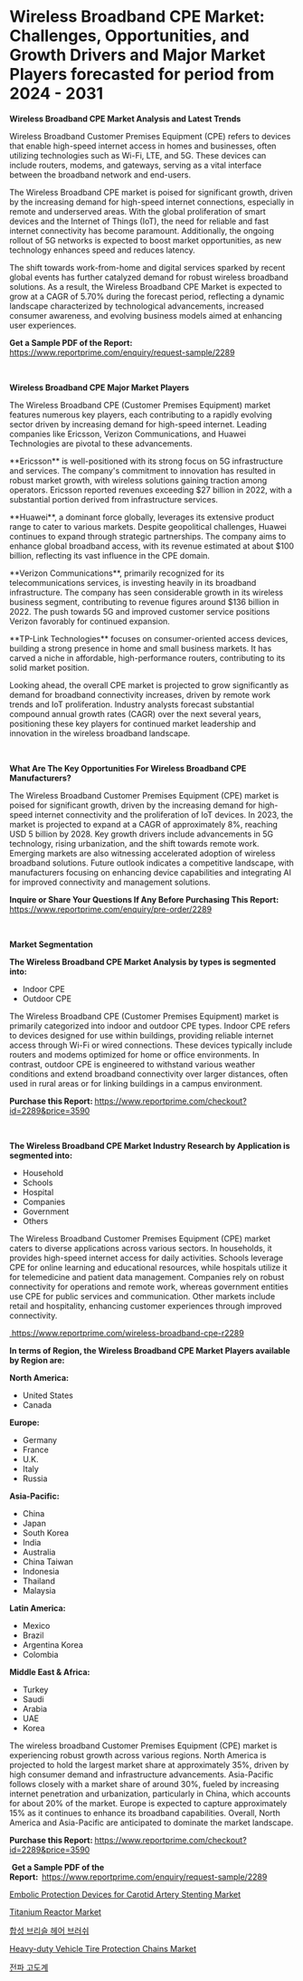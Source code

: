 <p><h1>Wireless Broadband CPE Market: Challenges, Opportunities, and Growth Drivers and Major Market Players forecasted for period from 2024 - 2031</h1></p><p><strong>Wireless Broadband CPE Market Analysis and Latest Trends</strong></p>
<p><p>Wireless Broadband Customer Premises Equipment (CPE) refers to devices that enable high-speed internet access in homes and businesses, often utilizing technologies such as Wi-Fi, LTE, and 5G. These devices can include routers, modems, and gateways, serving as a vital interface between the broadband network and end-users.</p><p>The Wireless Broadband CPE market is poised for significant growth, driven by the increasing demand for high-speed internet connections, especially in remote and underserved areas. With the global proliferation of smart devices and the Internet of Things (IoT), the need for reliable and fast internet connectivity has become paramount. Additionally, the ongoing rollout of 5G networks is expected to boost market opportunities, as new technology enhances speed and reduces latency.</p><p>The shift towards work-from-home and digital services sparked by recent global events has further catalyzed demand for robust wireless broadband solutions. As a result, the Wireless Broadband CPE Market is expected to grow at a CAGR of 5.70% during the forecast period, reflecting a dynamic landscape characterized by technological advancements, increased consumer awareness, and evolving business models aimed at enhancing user experiences.</p></p>
<p><strong>Get a Sample PDF of the Report:&nbsp;</strong> <a href="https://www.reportprime.com/enquiry/request-sample/2289">https://www.reportprime.com/enquiry/request-sample/2289</a></p>
<p>&nbsp;</p>
<p><strong>Wireless Broadband CPE Major Market Players</strong></p>
<p><p>The Wireless Broadband CPE (Customer Premises Equipment) market features numerous key players, each contributing to a rapidly evolving sector driven by increasing demand for high-speed internet. Leading companies like Ericsson, Verizon Communications, and Huawei Technologies are pivotal to these advancements.</p><p>**Ericsson** is well-positioned with its strong focus on 5G infrastructure and services. The company's commitment to innovation has resulted in robust market growth, with wireless solutions gaining traction among operators. Ericsson reported revenues exceeding $27 billion in 2022, with a substantial portion derived from infrastructure services.</p><p>**Huawei**, a dominant force globally, leverages its extensive product range to cater to various markets. Despite geopolitical challenges, Huawei continues to expand through strategic partnerships. The company aims to enhance global broadband access, with its revenue estimated at about $100 billion, reflecting its vast influence in the CPE domain.</p><p>**Verizon Communications**, primarily recognized for its telecommunications services, is investing heavily in its broadband infrastructure. The company has seen considerable growth in its wireless business segment, contributing to revenue figures around $136 billion in 2022. The push towards 5G and improved customer service positions Verizon favorably for continued expansion.</p><p>**TP-Link Technologies** focuses on consumer-oriented access devices, building a strong presence in home and small business markets. It has carved a niche in affordable, high-performance routers, contributing to its solid market position.</p><p>Looking ahead, the overall CPE market is projected to grow significantly as demand for broadband connectivity increases, driven by remote work trends and IoT proliferation. Industry analysts forecast substantial compound annual growth rates (CAGR) over the next several years, positioning these key players for continued market leadership and innovation in the wireless broadband landscape.</p></p>
<p>&nbsp;</p>
<p><strong>What Are The Key Opportunities For Wireless Broadband CPE Manufacturers?</strong></p>
<p><p>The Wireless Broadband Customer Premises Equipment (CPE) market is poised for significant growth, driven by the increasing demand for high-speed internet connectivity and the proliferation of IoT devices. In 2023, the market is projected to expand at a CAGR of approximately 8%, reaching USD 5 billion by 2028. Key growth drivers include advancements in 5G technology, rising urbanization, and the shift towards remote work. Emerging markets are also witnessing accelerated adoption of wireless broadband solutions. Future outlook indicates a competitive landscape, with manufacturers focusing on enhancing device capabilities and integrating AI for improved connectivity and management solutions.</p></p>
<p><strong>Inquire or Share Your Questions If Any Before Purchasing This Report:</strong> <a href="https://www.reportprime.com/enquiry/pre-order/2289">https://www.reportprime.com/enquiry/pre-order/2289</a></p>
<p>&nbsp;</p>
<p><strong>Market Segmentation</strong></p>
<p><strong>The Wireless Broadband CPE Market Analysis by types is segmented into:</strong></p>
<p><ul><li>Indoor CPE</li><li>Outdoor CPE</li></ul></p>
<p><p>The Wireless Broadband CPE (Customer Premises Equipment) market is primarily categorized into indoor and outdoor CPE types. Indoor CPE refers to devices designed for use within buildings, providing reliable internet access through Wi-Fi or wired connections. These devices typically include routers and modems optimized for home or office environments. In contrast, outdoor CPE is engineered to withstand various weather conditions and extend broadband connectivity over larger distances, often used in rural areas or for linking buildings in a campus environment.</p></p>
<p><strong>Purchase this Report:&nbsp;</strong><a href="https://www.reportprime.com/checkout?id=2289&price=3590">https://www.reportprime.com/checkout?id=2289&price=3590</a></p>
<p>&nbsp;</p>
<p><strong>The Wireless Broadband CPE Market Industry Research by Application is segmented into:</strong></p>
<p><ul><li>Household</li><li>Schools</li><li>Hospital</li><li>Companies</li><li>Government</li><li>Others</li></ul></p>
<p><p>The Wireless Broadband Customer Premises Equipment (CPE) market caters to diverse applications across various sectors. In households, it provides high-speed internet access for daily activities. Schools leverage CPE for online learning and educational resources, while hospitals utilize it for telemedicine and patient data management. Companies rely on robust connectivity for operations and remote work, whereas government entities use CPE for public services and communication. Other markets include retail and hospitality, enhancing customer experiences through improved connectivity.</p></p>
<p><a href="https://www.reportprime.com/wireless-broadband-cpe-r2289">&nbsp;https://www.reportprime.com/wireless-broadband-cpe-r2289</a></p>
<p><strong>In terms of Region, the Wireless Broadband CPE Market Players available by Region are:</strong></p>
<p>
    <p> <strong> North America: </strong>
        <ul>
            <li>United States</li>
            <li>Canada</li>
        </ul>
        </p> 
    <p> <strong> Europe: </strong>
        <ul>
            <li>Germany</li>
            <li>France</li>
            <li>U.K.</li>
            <li>Italy</li>
            <li>Russia</li>
        </ul>
        </p> 
    <p> <strong> Asia-Pacific: </strong>
        <ul>
            <li>China</li>
            <li>Japan</li>
            <li>South Korea</li>
            <li>India</li>
            <li>Australia</li>
            <li>China Taiwan</li>
            <li>Indonesia</li>
            <li>Thailand</li>
            <li>Malaysia</li>
        </ul>
        </p> 
    <p> <strong> Latin America: </strong>
        <ul>
            <li>Mexico</li>
            <li>Brazil</li>
            <li>Argentina Korea</li>
            <li>Colombia</li>
        </ul>
        </p> 
    <p> <strong> Middle East & Africa: </strong>
        <ul>
            <li>Turkey</li>
            <li>Saudi</li>
            <li>Arabia</li>
            <li>UAE</li>
            <li>Korea</li>
        </ul>
    </p>
    </p>
<p><p>The wireless broadband Customer Premises Equipment (CPE) market is experiencing robust growth across various regions. North America is projected to hold the largest market share at approximately 35%, driven by high consumer demand and infrastructure advancements. Asia-Pacific follows closely with a market share of around 30%, fueled by increasing internet penetration and urbanization, particularly in China, which accounts for about 20% of the market. Europe is expected to capture approximately 15% as it continues to enhance its broadband capabilities. Overall, North America and Asia-Pacific are anticipated to dominate the market landscape.</p></p>
<p><strong>Purchase this Report: </strong><a href="https://www.reportprime.com/checkout?id=2289&price=3590">https://www.reportprime.com/checkout?id=2289&price=3590</a></p>
<p>&nbsp;<strong>Get a Sample PDF of the Report:&nbsp;&nbsp;</strong><a href="https://www.reportprime.com/enquiry/request-sample/2289">https://www.reportprime.com/enquiry/request-sample/2289</a></p>
<p><strong></strong></p>
<p><p><a href="https://issuu.com/reportprime-2/docs/embolic-protection-devices-for-caro_43bfb5fa70ae64">Embolic Protection Devices for Carotid Artery Stenting Market</a></p><p><a href="https://www.linkedin.com/pulse/titanium-reactor-market-size-growth-industry-analysis-segmentation-yzkhf?trackingId=2k5Ft4ADTWqr6VV5TMelbw%3D%3D">Titanium Reactor Market</a></p><p><a href="https://medium.com/@kacrimipp/%ED%95%A9%EC%84%B1-%EB%B8%8C%EB%A6%AC%EC%8A%AC-%ED%97%A4%EC%96%B4-%EB%B8%8C%EB%9F%AC%EC%8B%9C-%EC%8B%9C%EC%9E%A5-%EC%A7%80%ED%91%9C-%EC%8B%9C%EC%9E%A5-%EA%B7%9C%EB%AA%A8-%EC%A7%80%EC%97%AD%EB%B3%84-%EB%B6%84%ED%8F%AC-%EC%8B%9C%EC%9E%A5-%ED%94%8C%EB%A0%88%EC%9D%B4%EC%96%B4-%EB%B6%84%EC%84%9D-%EB%B0%8F-%EC%A0%84%EB%A7%9D-2024-2031-e1ab9663d116?postPublishedType=initial">합성 브리슬 헤어 브러쉬</a></p><p><a href="https://issuu.com/reportprime-2/docs/heavy-duty-vehicle-tire-protection-_eeedae21766b8a">Heavy-duty Vehicle Tire Protection Chains Market</a></p><p><a href="https://medium.com/@nazminrahman651/%EB%9D%BC%EB%94%94%EC%98%A4-%EC%95%8C%ED%8B%B0%EB%AF%B8%ED%84%B0-%EC%8B%9C%EC%9E%A5-%EA%B7%9C%EB%AA%A8-%EC%8B%9C%EC%9E%A5-%EC%84%B8%EB%B6%84%ED%99%94-%EC%8B%9C%EC%9E%A5-%EB%8F%99%ED%96%A5-%EB%B0%8F-2031%EB%85%84%EA%B9%8C%EC%A7%80-%EC%84%B1%EC%9E%A5-%EB%B6%84%EC%84%9D-%EC%98%88%EC%B8%A1-db19ccbc4479">전파 고도계</a></p></p>